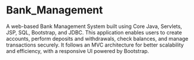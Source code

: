 # Bank_Management
A web-based Bank Management System built using Core Java, Servlets, JSP, SQL, Bootstrap, and JDBC. This application enables users to create accounts, perform deposits and withdrawals, check balances, and manage transactions securely. It follows an MVC architecture for better scalability and efficiency, with a responsive UI powered by Bootstrap.
